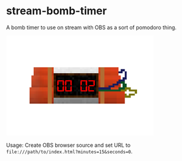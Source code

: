 # stream-bomb-timer

A bomb timer to use on stream with OBS as a sort of pomodoro thing.

![preview](preview.png)

Usage: Create OBS browser source and set URL to `file:///path/to/index.html?minutes=15&seconds=0`.
